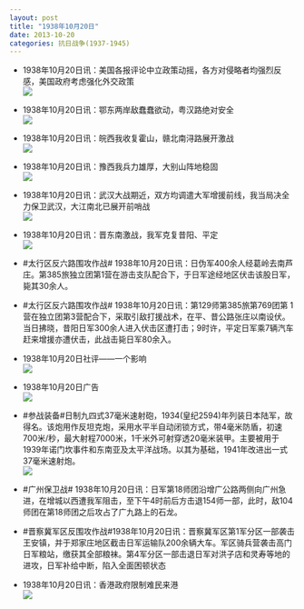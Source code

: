 ```yaml
---
layout: post
title: "1938年10月20日"
date: 2013-10-20
categories: 抗日战争(1937-1945)
---
```


<meta name="referrer" content="no-referrer" />

- 1938年10月20日讯：美国各报评论中立政策动摇，各方对侵略者均强烈反感，美国政府考虑强化外交政策 <br/><img src="https://ww2.sinaimg.cn/large/aca367d8jw1e9s02wdellj20ba0vugqp.jpg" />

- 1938年10月20日讯：鄂东两岸敌蠢蠢欲动，粤汉路绝对安全 <br/><img src="https://ww3.sinaimg.cn/large/aca367d8jw1e9rycg6gu3j206u0knac1.jpg" />

- 1938年10月20日讯：皖西我收复霍山，赣北南浔路展开激战 <br/><img src="https://ww2.sinaimg.cn/large/aca367d8jw1e9rwm2mlvcj209x0krn08.jpg" />

- 1938年10月20日讯：豫西我兵力雄厚，大别山阵地稳固 <br/><img src="https://ww4.sinaimg.cn/large/aca367d8jw1e9rt56ux50j20cj0kw0x0.jpg" />

- 1938年10月20日讯：武汉大战期近，双方均调遣大军增援前线，我当局决全力保卫武汉，大江南北已展开前哨战 <br/><img src="https://ww2.sinaimg.cn/large/aca367d8jw1e9rreq60xrj209s0kmac6.jpg" />

- 1938年10月20日讯：晋东南激战，我军克复昔阳、平定 <br/><img src="https://ww4.sinaimg.cn/large/aca367d8jw1e9rpobkiq7j20ag0ivdhx.jpg" />

- #太行区反六路围攻作战# 1938年10月20日讯：日伪军400余人经葛岭去南芦庄。第385旅独立团第1营在游击支队配合下，于日军途经地区伏击该股日军，毙其30余人。 

- #太行区反六路围攻作战# 1938年10月20日讯：第129师第385旅第769团第 1营在独立团第3营配合下，采取引敌打援战术，在平、昔公路张庄以南设伏。当日拂晓，昔阳日军300余人进入伏击区遭打击；9时许，平定日军乘7辆汽车赶来增援亦遭伏击，此战击毙日军80余入。 

- 1938年10月20日社评——一个影响 <br/><img src="https://ww1.sinaimg.cn/large/aca367d8jw1e9riqmapf8j20go126n6s.jpg" />

- 1938年10月20日广告 <br/><img src="https://ww2.sinaimg.cn/large/aca367d8jw1e9rh0dtfdfj208d0j2dhr.jpg" />

- #参战装备#日制九四式37毫米速射砲，1934(皇纪2594)年列装日本陆军，故得名。该炮用作反坦克炮，采用水平半自动闭锁方式，带4毫米防盾，初速700米/秒，最大射程7000米，1千米外可射穿透20毫米装甲。主要被用于1939年诺门坎事件和东南亚及太平洋战场。以其为基础，1941年改进出一式37毫米速射炮。   <br/><img src="https://ww3.sinaimg.cn/large/aca367d8jw1e9rezbm3p5j20go1aygpm.jpg" />

- #广州保卫战# 1938年10月20日讯：日军第18师团沿增广公路两侧向广州急进，在增城以西遭我军阻击，至下午4时前后方击退154师一部，此时，敌104师团在第18师团之后攻占了广九路上的石龙。 

- #晋察冀军区反围攻作战#1938年10月20日讯：晋察冀军区第1军分区一部袭击王安镇，并于郑家庄地区截击日军运输队200余辆大车。军区骑兵营袭击高门日军粮站，缴获其全部粮袜。第4军分区一部击退日军对洪子店和灵寿等地的进攻，日军补给中断，陷入全面困顿状态 

- 1938年10月20日讯：香港政府限制难民来港 <br/><img src="https://ww4.sinaimg.cn/large/aca367d8jw1e9ra2g5vpqj20bm0d9mzd.jpg" />

